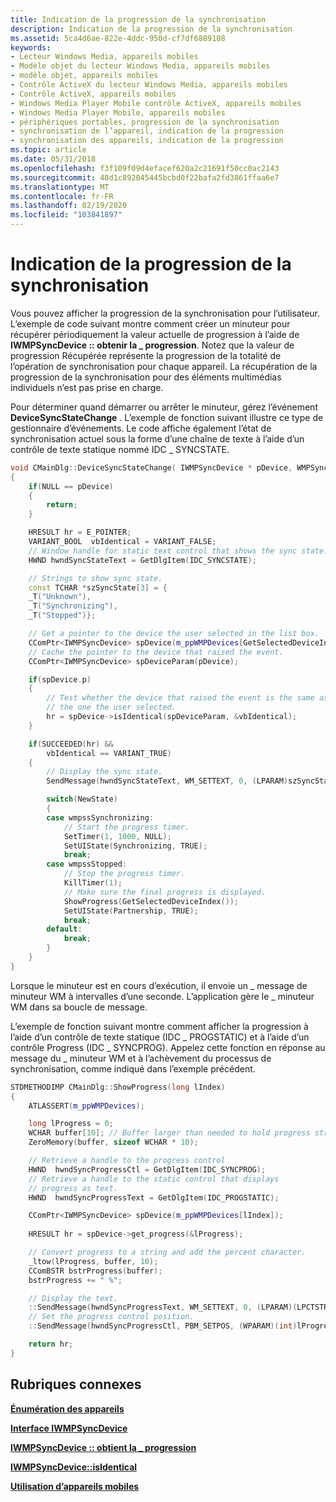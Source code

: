 ```yaml
---
title: Indication de la progression de la synchronisation
description: Indication de la progression de la synchronisation
ms.assetid: 5ca4d6ae-822e-4ddc-950d-cf7df6889108
keywords:
- Lecteur Windows Media, appareils mobiles
- Modèle objet du lecteur Windows Media, appareils mobiles
- modèle objet, appareils mobiles
- Contrôle ActiveX du lecteur Windows Media, appareils mobiles
- Contrôle ActiveX, appareils mobiles
- Windows Media Player Mobile contrôle ActiveX, appareils mobiles
- Windows Media Player Mobile, appareils mobiles
- périphériques portables, progression de la synchronisation
- synchronisation de l’appareil, indication de la progression
- synchronisation des appareils, indication de la progression
ms.topic: article
ms.date: 05/31/2018
ms.openlocfilehash: f3f109f09d4efacef620a2c21691f50cc0ac2143
ms.sourcegitcommit: 48d1c892045445bcbd0f22bafa2fd3861ffaa6e7
ms.translationtype: MT
ms.contentlocale: fr-FR
ms.lasthandoff: 02/19/2020
ms.locfileid: "103841897"
---
```

# <a name="showing-synchronization-progress"></a>Indication de la progression de la synchronisation

Vous pouvez afficher la progression de la synchronisation pour l’utilisateur. L’exemple de code suivant montre comment créer un minuteur pour récupérer périodiquement la valeur actuelle de progression à l’aide de **IWMPSyncDevice :: obtenir la \_ progression**. Notez que la valeur de progression Récupérée représente la progression de la totalité de l’opération de synchronisation pour chaque appareil. La récupération de la progression de la synchronisation pour des éléments multimédias individuels n’est pas prise en charge.

Pour déterminer quand démarrer ou arrêter le minuteur, gérez l’événement **DeviceSyncStateChange** . L’exemple de fonction suivant illustre ce type de gestionnaire d’événements. Le code affiche également l’état de synchronisation actuel sous la forme d’une chaîne de texte à l’aide d’un contrôle de texte statique nommé IDC \_ SYNCSTATE.


```C++
void CMainDlg::DeviceSyncStateChange( IWMPSyncDevice * pDevice, WMPSyncState NewState )
{
    if(NULL == pDevice)
    {
        return;
    }

    HRESULT hr = E_POINTER;
    VARIANT_BOOL  vbIdentical = VARIANT_FALSE;
    // Window handle for static text control that shows the sync state.
    HWND hwndSyncStateText = GetDlgItem(IDC_SYNCSTATE); 

    // Strings to show sync state.
    const TCHAR *szSyncState[3] = {
    _T("Unknown"),
    _T("Synchronizing"),
    _T("Stopped")};

    // Get a pointer to the device the user selected in the list box.    
    CComPtr<IWMPSyncDevice> spDevice(m_ppWMPDevices[GetSelectedDeviceIndex()]); 
    // Cache the pointer to the device that raised the event.
    CComPtr<IWMPSyncDevice> spDeviceParam(pDevice); 

    if(spDevice.p)
    {
        // Test whether the device that raised the event is the same as 
        // the one the user selected.
        hr = spDevice->isIdentical(spDeviceParam, &vbIdentical);
    }

    if(SUCCEEDED(hr) &&
        vbIdentical == VARIANT_TRUE)
    {    
        // Display the sync state.
        SendMessage(hwndSyncStateText, WM_SETTEXT, 0, (LPARAM)szSyncState[NewState]);

        switch(NewState)
        {
        case wmpssSynchronizing:
            // Start the progress timer.
            SetTimer(1, 1000, NULL);
            SetUIState(Synchronizing, TRUE);
            break;
        case wmpssStopped:
            // Stop the progress timer.
            KillTimer(1);
            // Make sure the final progress is displayed.            
            ShowProgress(GetSelectedDeviceIndex());
            SetUIState(Partnership, TRUE);
            break;      
        default:
            break;
        }
    }    
}
```



Lorsque le minuteur est en cours d’exécution, il envoie un \_ message de minuteur WM à intervalles d’une seconde. L’application gère le \_ minuteur WM dans sa boucle de message.

L’exemple de fonction suivant montre comment afficher la progression à l’aide d’un contrôle de texte statique (IDC \_ PROGSTATIC) et à l’aide d’un contrôle Progress (IDC \_ SYNCPROG). Appelez cette fonction en réponse au message du \_ minuteur WM et à l’achèvement du processus de synchronisation, comme indiqué dans l’exemple précédent.


```C++
STDMETHODIMP CMainDlg::ShowProgress(long lIndex)
{  
    ATLASSERT(m_ppWMPDevices);

    long lProgress = 0;
    WCHAR buffer[10]; // Buffer larger than needed to hold progress string.
    ZeroMemory(buffer, sizeof WCHAR * 10);

    // Retrieve a handle to the progress control
    HWND  hwndSyncProgressCtl = GetDlgItem(IDC_SYNCPROG); 
    // Retrieve a handle to the static control that displays 
    // progress as text.
    HWND  hwndSyncProgressText = GetDlgItem(IDC_PROGSTATIC); 

    CComPtr<IWMPSyncDevice> spDevice(m_ppWMPDevices[lIndex]);
    
    HRESULT hr = spDevice->get_progress(&lProgress);

    // Convert progress to a string and add the percent character.
    _ltow(lProgress, buffer, 10);
    CComBSTR bstrProgress(buffer);
    bstrProgress += " %";

    // Display the text.
    ::SendMessage(hwndSyncProgressText, WM_SETTEXT, 0, (LPARAM)(LPCTSTR)COLE2T(bstrProgress));
    // Set the progress control position.
    ::SendMessage(hwndSyncProgressCtl, PBM_SETPOS, (WPARAM)(int)lProgress, 0);

    return hr;
}
```



## <a name="related-topics"></a>Rubriques connexes

<dl> <dt>

[**Énumération des appareils**](enumerating-devices.md)
</dt> <dt>

[**Interface IWMPSyncDevice**](/previous-versions/windows/desktop/api/wmp/nn-wmp-iwmpsyncdevice)
</dt> <dt>

[**IWMPSyncDevice :: obtient la \_ progression**](/previous-versions/windows/desktop/api/wmp/nf-wmp-iwmpsyncdevice-get_progress)
</dt> <dt>

[**IWMPSyncDevice::isIdentical**](/previous-versions/windows/desktop/api/wmp/nf-wmp-iwmpsyncdevice-isidentical)
</dt> <dt>

[**Utilisation d’appareils mobiles**](working-with-portable-devices.md)
</dt> </dl>

 

 




